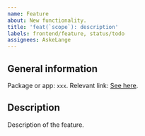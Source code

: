 ```yaml
---
name: Feature
about: New functionality.
title: 'feat(`scope`): description'
labels: frontend/feature, status/todo
assignees: AskeLange
---
```


## General information

Package or app: `xxx`.
Relevant link: [See here](#).

## Description

Description of the feature.
